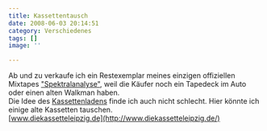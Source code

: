 ```yaml
---
title: Kassettentausch
date: 2008-06-03 20:14:51
category: Verschiedenes
tags: []
image: ''

---
```


Ab und zu verkaufe ich ein Restexemplar meines einzigen offiziellen Mixtapes ["Spektralanalyse"](/musik/spektralanalyse), weil die Käufer noch ein Tapedeck im Auto oder einen alten Walkman haben.  
Die Idee des [Kassettenladens](http://www.spreeblick.com/2008/05/28/die-kassette-mixtapes-in-leipzig/) finde ich auch nicht schlecht. Hier könnte ich einige alte Kassetten tauschen.  
[www.diekassetteleipzig.de](http://www.diekassetteleipzig.de/)
